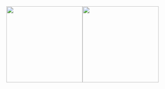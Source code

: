 <div align="center" style="display:flex;">
  <img height="200px" src="https://github-readme-stats.vercel.app/api/top-langs/?username=mdaffarh&theme=moltack&hide=scss&size_weight=0.5&count_weight=0.5" />
  <img height="200px" src="https://github-readme-stats.vercel.app/api/wakatime?username=mdaffarh&theme=moltack&layout=compact&langs_count=10&v=2" />
</div>
